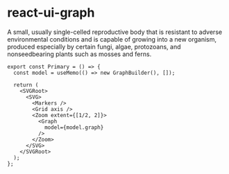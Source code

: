 # react-ui-graph

A small, usually single-celled reproductive body that is resistant to adverse environmental conditions 
and is capable of growing into a new organism, produced especially by certain fungi, algae, protozoans, 
and nonseedbearing plants such as mosses and ferns.

```tsx
export const Primary = () => {
  const model = useMemo(() => new GraphBuilder(), []);

  return (  
    <SVGRoot>
      <SVG>
        <Markers />
        <Grid axis />
        <Zoom extent={[1/2, 2]}>
          <Graph
            model={model.graph}
          />
        </Zoom>
      </SVG>
    </SVGRoot>
  );
};
```
